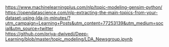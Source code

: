 https://www.machinelearningplus.com/nlp/topic-modeling-gensim-python/  
https://opendatascience.com/nlp-extracting-the-main-topics-from-your-dataset-using-lda-in-minutes/?utm_campaign=Learning+Posts&utm_content=77253139&utm_medium=social&utm_source=twitter  
https://github.com/priya-dwivedi/Deep-Learning/blob/master/topic_modeling/LDA_Newsgroup.ipynb  
